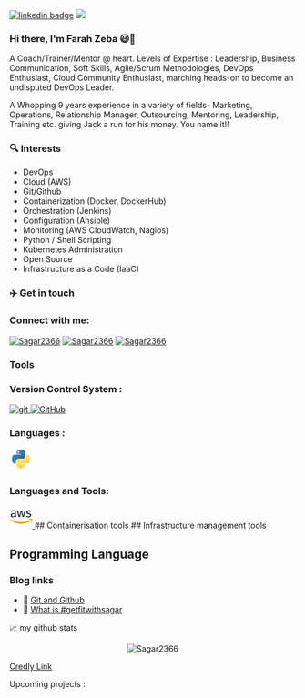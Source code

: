 



[![linkedin badge](https://img.shields.io/badge/LinkedIn-0077B5?style=for-the-badge&logo=linkedin&logoColor=white)](https://www.linkedin.com/in/sagar-utekar/)
![](https://komarev.com/ghpvc/?username=Sagar2366&color=green&style=for-the-badge)

### Hi there, I'm Farah Zeba 😃👋

A Coach/Trainer/Mentor @ heart. Levels of Expertise : Leadership, Business Communication, Soft Skills, Agile/Scrum Methodologies, DevOps Enthusiast, Cloud Community Enthusiast, marching heads-on to become an undisputed DevOps Leader. 

A Whopping 9 years experience in a variety of fields- Marketing, Operations, Relationship Manager, Outsourcing, Mentoring, Leadership, Training etc. giving Jack a run for his money. You name it!! 


### 🔍 Interests

* DevOps
* Cloud (AWS)
* Git/Github
* Containerization (Docker, DockerHub)
* Orchestration (Jenkins)
* Configuration (Ansible)
* Monitoring (AWS CloudWatch, Nagios)
* Python / Shell Scripting
* Kubernetes Administration 
* Open Source
* Infrastructure as a Code (IaaC)


### ✈️ Get in touch

<h3 align="left">Connect with me:</h3>
<p align="left">
<a href="https://www.linkedin.com/in/farah zeba/" target="blank"><img align="center" src="https://raw.githubusercontent.com/rahuldkjain/github-profile-readme-generator/master/src/images/icons/Social/linked-in-alt.svg" alt="Sagar2366" height="30" width="40" /></a> <a href="https://www.instagram.com/me_sagar_utekar/" target="blank"><img align="center" src="https://raw.githubusercontent.com/rahuldkjain/github-profile-readme-generator/master/src/images/icons/Social/instagram.svg" alt="Sagar2366" height="30" width="40" /></a> <a href="https://twitter.com/me_sagar_utekar" target="blank"><img align="center" src="https://raw.githubusercontent.com/rahuldkjain/github-profile-readme-generator/master/src/images/icons/Social/twitter.svg" alt="Sagar2366" height="30" width="40" /></a>




### Tools 

<h3 align="left">Version Control System :</h3>

<a href="https://git-scm.com/" target="_blank" rel="noreferrer"> <img src="https://www.vectorlogo.zone/logos/git-scm/git-scm-icon.svg" alt="git" width="40" height="40"/> </a>  <a href="https://github.com/" target="_blank" rel="noreferrer"> <img src="https://github.githubassets.com/images/modules/logos_page/GitHub-Mark.png" alt="GitHub" width="40" height="40"/> </a>

<h3 align="left">Languages :</h3>
<a href="https://www.python.org" target="_blank" rel="noreferrer"> <img src="https://raw.githubusercontent.com/devicons/devicon/master/icons/python/python-original.svg" alt="python" width="40" height="40"/> </a> 



<h3 align="left">Languages and Tools:</h3>
<p align="left"> <a href="https://aws.amazon.com" target="_blank" rel="noreferrer"> <img src="https://raw.githubusercontent.com/devicons/devicon/master/icons/amazonwebservices/amazonwebservices-original-wordmark.svg" alt="aws" width="40" height="40"/> </a>
## Containerisation tools
## Infrastructure management tools

## Programming Language

### Blog links
<!-- BLOGPOSTS:START -->
 - 🚀 [Git and Github](https://getfitwithsagar.hashnode.dev/git-and-github)
 - 🚀 [What is #getfitwithsagar](https://getfitwithsagar.hashnode.dev/what-is-getfitwithsagar)<!-- BLOGPOSTS:END -->


📈 my github stats

<p align="center"> <img src="https://github-readme-stats.vercel.app/api?username=Sagar2366&show_icons=true&theme=gotham" alt="Sagar2366" />

[Credly Link](https://www.credly.com/users/sagar-utekar/badges)

Upcoming projects :
